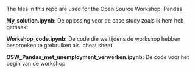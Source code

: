 The files in this repo are used for the Open Source Workshop: Pandas

**My_solution.ipynb:** De oplossing voor de case study zoals ik hem heb gemaakt

**Workshop_code.ipynb:** De code die we tijdens de workshop hebben besproeken te grebruiken als 'cheat sheet'

**OSW_Pandas_met_unemployment_verwerken.ipynb:** De code voor het begin van de workshop
